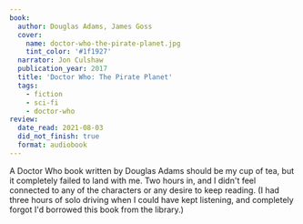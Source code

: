```yaml
---
book:
  author: Douglas Adams, James Goss
  cover:
    name: doctor-who-the-pirate-planet.jpg
    tint_color: '#1f1927'
  narrator: Jon Culshaw
  publication_year: 2017
  title: 'Doctor Who: The Pirate Planet'
  tags:
    - fiction
    - sci-fi
    - doctor-who
review:
  date_read: 2021-08-03
  did_not_finish: true
  format: audiobook
---
```


A Doctor Who book written by Douglas Adams should be my cup of tea, but it completely failed to land with me.
Two hours in, and I didn't feel connected to any of the characters or any desire to keep reading.
(I had three hours of solo driving when I could have kept listening, and completely forgot I'd borrowed this book from the library.)